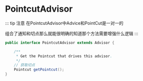 # PointcutAdvisor

::: tip 注意
在PointcutAdvisor中Advice和PointCut是一对一的

组合了通知和切点那么就能很明确的知道那个方法需要增强什么逻辑
:::

```java
public interface PointcutAdvisor extends Advisor {

    /**
     * Get the Pointcut that drives this advisor.
     */
    // 获取切点 
    Pointcut getPointcut();
}
```
